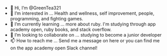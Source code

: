 - 👋 Hi, I’m @GreenTea321
- 👀 I’m interested in ... Health and wellness, self improvement, people, programming, and fighting games. 
- 🌱 I’m currently learning ... more about ruby. I'm studying through app academy open, ruby books, and stack overflow.
- 💞️ I’m looking to collaborate on ... studying to become a junior developer
- 📫 How to reach me ... Send me a message on here or you can find me on the app academy open Slack channel!

<!---
GreenTea321/GreenTea321 is a ✨ special ✨ repository because its `README.md` (this file) appears on your GitHub profile.
You can click the Preview link to take a look at your changes.
--->
